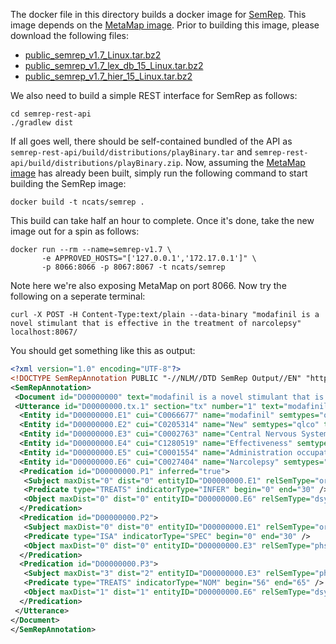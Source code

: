 The docker file in this directory builds a docker image for
[SemRep](https://semrep.nlm.nih.gov/). This image depends on the
[MetaMap image](../metamap). Prior to building this image, please
download the following files:

+ [public_semrep_v1.7_Linux.tar.bz2](https://semrep.nlm.nih.gov/download/public_semrep_v1.7_Linux.tar.bz2)
+ [public_semrep_v1.7_lex_db_15_Linux.tar.bz2](https://semrep.nlm.nih.gov/download/public_semrep_v1.7_lex_db_15_Linux.tar.bz2)
+ [public_semrep_v1.7_hier_15_Linux.tar.bz2](https://semrep.nlm.nih.gov/download/public_semrep_v1.7_hier_15_Linux.tar.bz2)

We also need to build a simple REST interface for SemRep as follows:

```
cd semrep-rest-api
./gradlew dist
```

If all goes well, there should be self-contained bundled of the
API as ```semrep-rest-api/build/distributions/playBinary.tar``` and
```semrep-rest-api/build/distributions/playBinary.zip```. Now,
assuming the [MetaMap image](../metamap) has already been built, 
simply run the following command to start building the SemRep image:

```
docker build -t ncats/semrep .
```

This build can take half an hour to complete. Once it's done, take the
new image out for a spin as follows:

```
docker run --rm --name=semrep-v1.7 \
       -e APPROVED_HOSTS="['127.0.0.1','172.17.0.1']" \
       -p 8066:8066 -p 8067:8067 -t ncats/semrep
```

Note here we're also exposing MetaMap on port 8066. Now try the
following on a seperate terminal:

```
curl -X POST -H Content-Type:text/plain --data-binary "modafinil is a novel stimulant that is effective in the treatment of narcolepsy" localhost:8067/
```

You should get something like this as output:

```xml
<?xml version="1.0" encoding="UTF-8"?>
<!DOCTYPE SemRepAnnotation PUBLIC "-//NLM//DTD SemRep Output//EN" "http://semrep.nlm.nih.gov/DTD/SemRepXML_v1.7.dtd">
<SemRepAnnotation>
 <Document id="D00000000" text="modafinil is a novel stimulant that is effective in the treatment of narcolepsy" >
 <Utterance id="D00000000.tx.1" section="tx" number="1" text="modafinil is a novel stimulant that is effective in the treatment of narcolepsy">
  <Entity id="D00000000.E1" cui="C0066677" name="modafinil" semtypes="orch,phsu" text="modafinil" score="1000" begin="0" end="9" />
  <Entity id="D00000000.E2" cui="C0205314" name="New" semtypes="qlco" text="novel" score="888" begin="15" end="20" />
  <Entity id="D00000000.E3" cui="C0002763" name="Central Nervous System Stimulants" semtypes="phsu" text="stimulant" score="888" begin="21" end="30" />
  <Entity id="D00000000.E4" cui="C1280519" name="Effectiveness" semtypes="qlco" text="effective" score="1000" begin="39" end="48" />
  <Entity id="D00000000.E5" cui="C0001554" name="Administration occupational activities" semtypes="ocac" text="treatment" score="1000" begin="56" end="65" />
  <Entity id="D00000000.E6" cui="C0027404" name="Narcolepsy" semtypes="dsyn" text="narcolepsy" score="1000" begin="69" end="79" />
  <Predication id="D00000000.P1" inferred="true">
   <Subject maxDist="0" dist="0" entityID="D00000000.E1" relSemType="orch" />
   <Predicate type="TREATS" indicatorType="INFER" begin="0" end="30" />
   <Object maxDist="0" dist="0" entityID="D00000000.E6" relSemType="dsyn" />
  </Predication>
  <Predication id="D00000000.P2">
   <Subject maxDist="0" dist="0" entityID="D00000000.E1" relSemType="orch" />
   <Predicate type="ISA" indicatorType="SPEC" begin="0" end="30" />
   <Object maxDist="0" dist="0" entityID="D00000000.E3" relSemType="phsu" />
  </Predication>
  <Predication id="D00000000.P3">
   <Subject maxDist="3" dist="2" entityID="D00000000.E3" relSemType="phsu" />
   <Predicate type="TREATS" indicatorType="NOM" begin="56" end="65" />
   <Object maxDist="1" dist="1" entityID="D00000000.E6" relSemType="dsyn" />
  </Predication>
 </Utterance>
</Document>
</SemRepAnnotation>
```
